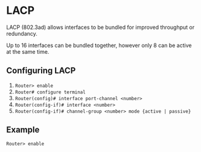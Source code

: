 # LACP

LACP (802.3ad) allows interfaces to be bundled for improved throughput or redundancy.

Up to 16 interfaces can be bundled together, however only 8 can be active at the same time.

## Configuring LACP
1. `Router> enable`
2. `Router# configure terminal`
3. `Router(config)# interface port-channel <number>`
4. `Router(config-if)# interface <number>`
5. `Router(config-if)# channel-group <number> mode {active | passive}`

## Example
`Router> enable`
